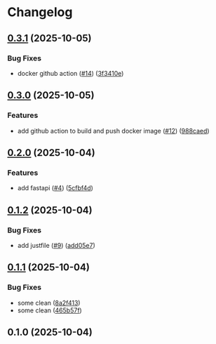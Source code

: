 # Changelog

## [0.3.1](https://github.com/julienpillaud/levindorge/compare/0.3.0...0.3.1) (2025-10-05)


### Bug Fixes

* docker github action ([#14](https://github.com/julienpillaud/levindorge/issues/14)) ([3f3410e](https://github.com/julienpillaud/levindorge/commit/3f3410eef28394fe83276c7764a7021bcc7ed2a2))

## [0.3.0](https://github.com/julienpillaud/levindorge/compare/0.2.0...0.3.0) (2025-10-05)


### Features

* add github action to build and push docker image ([#12](https://github.com/julienpillaud/levindorge/issues/12)) ([988caed](https://github.com/julienpillaud/levindorge/commit/988caed2baed7e47ebfa91f599df855cdd215bb8))

## [0.2.0](https://github.com/julienpillaud/levindorge/compare/0.1.2...0.2.0) (2025-10-04)


### Features

* add fastapi ([#4](https://github.com/julienpillaud/levindorge/issues/4)) ([5cfbf4d](https://github.com/julienpillaud/levindorge/commit/5cfbf4d3cf05589db33eaadaf5588b6245b9ffef))

## [0.1.2](https://github.com/julienpillaud/levindorge/compare/0.1.1...0.1.2) (2025-10-04)


### Bug Fixes

* add justfile ([#9](https://github.com/julienpillaud/levindorge/issues/9)) ([add05e7](https://github.com/julienpillaud/levindorge/commit/add05e7dbc49b54ac1ed21c246ee4f4b98b694c1))

## [0.1.1](https://github.com/julienpillaud/levindorge/compare/0.1.0...0.1.1) (2025-10-04)


### Bug Fixes

* some clean ([8a2f413](https://github.com/julienpillaud/levindorge/commit/8a2f413553d673bb6974608c87217452ec1a5957))
* some clean ([465b57f](https://github.com/julienpillaud/levindorge/commit/465b57f1d237b2cb40c913b26c14a434968493bf))

## 0.1.0 (2025-10-04)

